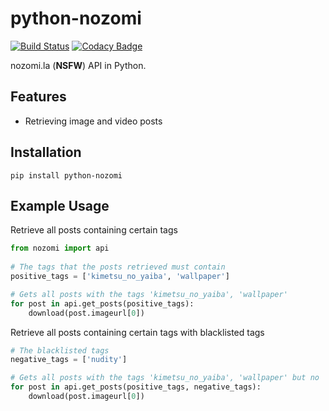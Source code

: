 # python-nozomi
[![Build Status](https://travis-ci.com/Alfa-Q/python-nozomi.svg?token=NAcpuTjLC6CrUpWrqz9p&branch=master)](https://travis-ci.com/Alfa-Q/python-nozomi)
[![Codacy Badge](https://api.codacy.com/project/badge/Grade/f3bffdff70794c5cb569645b60699e0b)](https://www.codacy.com?utm_source=github.com&amp;utm_medium=referral&amp;utm_content=Alfa-Q/python-nozomi&amp;utm_campaign=Badge_Grade)

nozomi.la (**NSFW**) API in Python.

## Features
- Retrieving image and video posts

## Installation
```
pip install python-nozomi
```

## Example Usage
Retrieve all posts containing certain tags
```python
from nozomi import api
    
# The tags that the posts retrieved must contain
positive_tags = ['kimetsu_no_yaiba', 'wallpaper']

# Gets all posts with the tags 'kimetsu_no_yaiba', 'wallpaper'
for post in api.get_posts(positive_tags):
    download(post.imageurl[0])
```

Retrieve all posts containing certain tags with blacklisted tags
```python
# The blacklisted tags
negative_tags = ['nudity']

# Gets all posts with the tags 'kimetsu_no_yaiba', 'wallpaper' but no 'nudity' tag.
for post in api.get_posts(positive_tags, negative_tags):
    download(post.imageurl[0])
```
